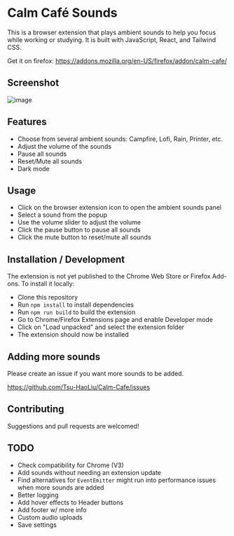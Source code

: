 # Calm Café Sounds

This is a browser extension that plays ambient sounds to help you focus while working or studying. It is built with JavaScript, React, and Tailwind CSS.

Get it on firefox: https://addons.mozilla.org/en-US/firefox/addon/calm-cafe/

## Screenshot

![image](https://github.com/Tsu-HaoLiu/Calm-Cafe/assets/96331813/962d55bb-146e-4d26-976e-8bcd875d1994)



## Features

- Choose from several ambient sounds: Campfire, Lofi, Rain, Printer, etc.
- Adjust the volume of the sounds
- Pause all sounds
- Reset/Mute all sounds
- Dark mode 

## Usage

- Click on the browser extension icon to open the ambient sounds panel
- Select a sound from the popup
- Use the volume slider to adjust the volume
- Click the pause button to pause all sounds
- Click the mute button to reset/mute all sounds

## Installation / Development

The extension is not yet published to the Chrome Web Store or Firefox Add-ons. To install it locally:

- Clone this repository
- Run `npm install` to install dependencies
- Run `npm run build` to build the extension
- Go to Chrome/Firefox Extensions page and enable Developer mode
- Click on "Load unpacked" and select the extension folder
- The extension should now be installed

## Adding more sounds

Please create an issue if you want more sounds to be added.

https://github.com/Tsu-HaoLiu/Calm-Cafe/issues


## Contributing

Suggestions and pull requests are welcomed!


## TODO
- Check compatibility for Chrome (V3)
- Add sounds without needing an extension update
- Find alternatives for `EventEmitter` might run into performance issues when more sounds are added
- Better logging
- Add hover effects to Header buttons
- Add footer w/ more info
- Custom audio uploads
- Save settings
